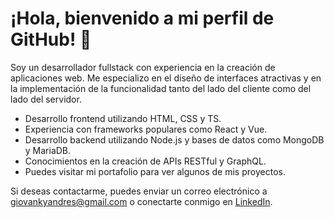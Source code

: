 
# ¡Hola, bienvenido a mi perfil de GitHub! 👋

Soy un desarrollador fullstack con experiencia en la creación de aplicaciones web. Me especializo en el diseño de interfaces atractivas y en la implementación de la funcionalidad tanto del lado del cliente como del lado del servidor.

- Desarrollo frontend utilizando HTML, CSS y TS.
- Experiencia con frameworks populares como React y Vue.
- Desarrollo backend utilizando Node.js y bases de datos como MongoDB y MariaDB.
- Conocimientos en la creación de APIs RESTful y GraphQL.
- Puedes visitar mi portafolio para ver algunos de mis proyectos.

Si deseas contactarme, puedes enviar un correo electrónico a giovankyandres@gmail.com o conectarte conmigo en [LinkedIn](https://www.linkedin.com/in/giovanny-garzon-soto-a1b206176/).

